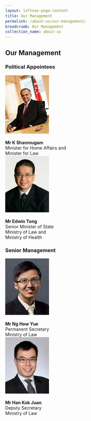 ```yaml
---
layout: leftnav-page-content
title: Our Management
permalink: /about-us/our-management/
breadcrumb: Our Management
collection_name: about-us
---
```


<style>
  .img-gallery{
  width=100px;
  height=200px;
  }
  .img-gallery img{
  max-width=100%;
  }
</style>

Our Management
---

### **Political Appointees**

<div class="img-gallery">
  <img src="/images/1510806764644.jpg"></div><br>
  <b>Mr K Shanmugam</b><br>
  Minister for Home Affairs and<br>
  Minister for Law<br>

<div class="img-gallery">
  <img src="/images/1532069362285.jpg"></div><br>
  <b>Mr Edwin Tong</b><br>
  Senior Minister of State<br>
  Ministry of Law and<br>
  Ministry of Health<br>

### **Senior Management**

<div class="img-gallery">
  <img src="/images/1514972152202.jpg"></div><br>
  <b>Mr Ng How Yue</b><br>
  Permanent Secretary<br>
  Ministry of Law<br>

<div class="img-gallery">
  <img src="/images/1515047430356.jpg"></div><br>
  <b>Mr Han Kok Juan</b><br>
  Deputy Secretary<br>
  Ministry of Law<br>
